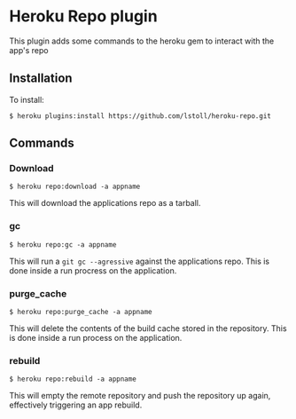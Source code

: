 # Heroku Repo plugin

This plugin adds some commands to the heroku gem to interact with the app's repo

## Installation

To install:

    $ heroku plugins:install https://github.com/lstoll/heroku-repo.git

## Commands

### Download

    $ heroku repo:download -a appname
    
This will download the applications repo as a tarball.

### gc

    $ heroku repo:gc -a appname
    
This will run a `git gc --agressive` against the applications repo. This is done inside a run procress on the application.

### purge_cache

    $ heroku repo:purge_cache -a appname
    
This will delete the contents of the build cache stored in the repository. This is done inside a run process on the application.

### rebuild

    $ heroku repo:rebuild -a appname
    
This will empty the remote repository and push the repository up again, effectively triggering an app rebuild.
